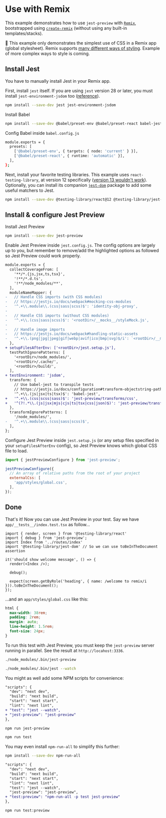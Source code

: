 # Use with Remix

This example demonstrates how to use `jest-preview` with [`Remix`](https://remix.run/), bootstrapped using [`create-remix`](https://remix.run/docs/en/v1#getting-started) (without using any built-in templates/stacks).

🚧 This example only demonstrates the simplest use of CSS in a Remix app (global stylesheet). Remix supports [many different ways of styling](https://remix.run/docs/en/v1/guides/styling). Example of more complex ways to style is coming.

## Install Jest

You have to manually install Jest in your Remix app.

First, install `jest` itself. If you are using `jest` version 28 or later, you must install `jest-environment-jsdom` too ([reference](https://github.dev/facebook/jest/blob/585854fca63851a891c5be3e1381c04e341210e1/packages/jest-resolve/src/utils.ts#L116)).

```bash
npm install --save-dev jest jest-environment-jsdom
```

Install Babel

```bash
npm install --save-dev @babel/preset-env @babel/preset-react babel-jest
```

Config Babel inside `babel.config.js`

```bash
module.exports = {
  presets: [
    ['@babel/preset-env', { targets: { node: 'current' } }],
    ['@babel/preset-react', { runtime: 'automatic' }],
  ],
};
```

Next, install your favorite testing libraries. This example uses `react-testing-library`, at version 12 specifically ([version 13 wouldn't work](https://stackoverflow.com/questions/71713405/cannot-find-module-react-dom-client-from-node-modules-testing-library-react)). Optionally, you can install its companion [`jest-dom`](https://testing-library.com/docs/ecosystem-jest-dom/) package to add some useful matchers to Jest.

```bash
npm install --save-dev @testing-library/react@12 @testing-library/jest-dom
```

## Install & configure Jest Preview

Install Jest Preview

```bash
npm install --save-dev jest-preview
```

Enable Jest Preview inside `jest.config.js`. The config options are largely up to you, but remember to remove/add the highlighted options as followed so Jest Preview could work properly.

```diff
module.exports = {
  collectCoverageFrom: [
    '**/*.{js,jsx,ts,tsx}',
    '!**/*.d.ts',
    '!**/node_modules/**',
  ],
  moduleNameMapper: {
-   // Handle CSS imports (with CSS modules)
-   // https://jestjs.io/docs/webpack#mocking-css-modules
-   '^.+\\.module\\.(css|sass|scss)$': 'identity-obj-proxy',
-
-   // Handle CSS imports (without CSS modules)
-   '^.+\\.(css|sass|scss)$': '<rootDir>/__mocks__/styleMock.js',
-
-   // Handle image imports
-   // https://jestjs.io/docs/webpack#handling-static-assets
-   '^.+\\.(png|jpg|jpeg|gif|webp|avif|ico|bmp|svg)$/i': `<rootDir>/__mocks__/fileMock.js`,
  },
+ setupFilesAfterEnv: ['<rootDir>/jest.setup.js'],
  testPathIgnorePatterns: [
    '<rootDir>/node_modules/',
    '<rootDir>/.cache/',
    '<rootDir>/build/',
  ],
+ testEnvironment: 'jsdom',
  transform: {
    // Use babel-jest to transpile tests
    // https://jestjs.io/docs/configuration#transform-objectstring-pathtotransformer--pathtotransformer-object
    '^.+\\.(js|jsx|ts|tsx)$': 'babel-jest',
+   '^.+\\.(css|scss|sass)$': 'jest-preview/transforms/css',
+   '^(?!.*\\.(js|jsx|mjs|cjs|ts|tsx|css|json)$)': 'jest-preview/transforms/file',
  },
  transformIgnorePatterns: [
    '/node_modules/',
-   '^.+\\.module\\.(css|sass|scss)$',
  ],
};
```

Configure Jest Preview inside `jest.setup.js` (or any setup files specified in your `setupFilesAfterEnv` config), so Jest Preview knows which global CSS file to load.

```js
import { jestPreviewConfigure } from 'jest-preview';

jestPreviewConfigure({
  // An array of relative paths from the root of your project
  externalCss: [
    'app/styles/global.css',
  ],
});
```

## Done

That's it! Now you can use Jest Preview in your test. Say we have `app/__tests__/index.test.tsx` as follow...

```tsx
import { render, screen } from '@testing-library/react'
import { debug } from 'jest-preview';
import Index from '../routes/index'
import '@testing-library/jest-dom' // So we can use toBeInTheDocument assertion

it('should show welcome message', () => {
  render(<Index />);

  debug();

  expect(screen.getByRole('heading', { name: /welcome to remix/i })).toBeInTheDocument();
});
```

...and an `app/styles/global.css` like this:

```css
html {
  max-width: 38rem;
  padding: 2rem;
  margin: auto;
  line-height: 1.5rem;
  font-size: 24px;
}
```

To run this test with Jest Preview, you must keep the `jest-preview` server running in parallel. See the result at `http://locahost:3336`.

```bash
./node_modules/.bin/jest-preview

./node_modules/.bin/jest --watch
```

You might as well add some NPM scripts for convenience:

```diff
"scripts": {
  "dev": "next dev",
  "build": "next build",
  "start": "next start",
  "lint": "next lint",
+ "test": "jest --watch",
+ "jest-preview": "jest-preview"
},
```

```bash
npm run jest-preview

npm run test
```

You may even install `npm-run-all` to simplify this further:

```bash
npm install --save-dev npm-run-all
```

```diff
"scripts": {
  "dev": "next dev",
  "build": "next build",
  "start": "next start",
  "lint": "next lint",
  "test": "jest --watch",
  "jest-preview": "jest-preview",
+ "test:preview": "npm-run-all -p test jest-preview"
},
```

```bash
npm run test:preview
```
